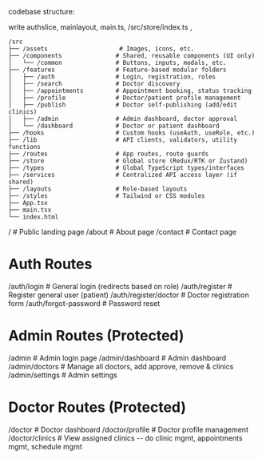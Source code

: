 codebase structure:

write authslice, mainlayout, main.ts,  /src/store/index.ts ,


```
/src
├── /assets                    # Images, icons, etc.
├── /components               # Shared, reusable components (UI only)
│   └── /common               # Buttons, inputs, modals, etc.
├── /features                 # Feature-based modular folders
│   ├── /auth                 # Login, registration, roles
│   ├── /search               # Doctor discovery
│   ├── /appointments         # Appointment booking, status tracking
│   ├── /profile              # Doctor/patient profile management
│   ├── /publish              # Doctor self-publishing (add/edit clinics)
│   ├── /admin                # Admin dashboard, doctor approval
│   └── /dashboard            # Doctor or patient dashboard
├── /hooks                    # Custom hooks (useAuth, useRole, etc.)
├── /lib                      # API clients, validators, utility functions
├── /routes                   # App routes, route guards
├── /store                    # Global store (Redux/RTK or Zustand)
├── /types                    # Global TypeScript types/interfaces
├── /services                 # Centralized API access layer (if shared)
├── /layouts                  # Role-based layouts
├── /styles                   # Tailwind or CSS modules
├── App.tsx
├── main.tsx
└── index.html
```



/                           # Public landing page
/about                      # About page
/contact                    # Contact page

# Auth Routes
/auth/login                 # General login (redirects based on role)
/auth/register              # Register general user (patient)
/auth/register/doctor       # Doctor registration form
/auth/forgot-password       # Password reset

# Admin Routes (Protected)
/admin                      # Admin login page
/admin/dashboard            # Admin dashboard
/admin/doctors              # Manage all doctors, add approve, remove & clinics
/admin/settings             # Admin settings

# Doctor Routes (Protected)
/doctor                     # Doctor dashboard
/doctor/profile             # Doctor profile management
/doctor/clinics             # View assigned clinics
-- do clinic mgmt, appointments mgmt, schedule mgmt